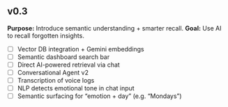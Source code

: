 ## v0.3

**Purpose:** Introduce semantic understanding + smarter recall.
**Goal:** Use AI to recall forgotten insights.

- [ ] Vector DB integration + Gemini embeddings
- [ ] Semantic dashboard search bar
- [ ] Direct AI-powered retrieval via chat
- [ ] Conversational Agent v2
- [ ] Transcription of voice logs
- [ ] NLP detects emotional tone in chat input
- [ ] Semantic surfacing for “emotion + day” (e.g. “Mondays”)
